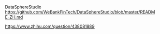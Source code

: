 
DataSphereStudio
https://github.com/WeBankFinTech/DataSphereStudio/blob/master/README-ZH.md

https://www.zhihu.com/question/438081889
